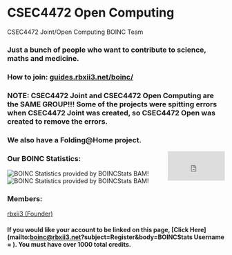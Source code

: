 # CSEC4472 Open Computing
CSEC4472 Joint/Open Computing BOINC Team

### Just a bunch of people who want to contribute to science, maths and medicine.

### How to join: [guides.rbxii3.net/boinc/](https://guides.rbxii3.net/boinc/)
### NOTE: CSEC4472 Joint and CSEC4472 Open Computing are the SAME GROUP!!! Some of the projects were spitting errors when CSEC4472 Joint was created, so CSEC4472 Open was created to remove the errors.

### We also have a Folding@Home project.
<iframe src="https://nacl.foldingathome.org/micro.html?team=234967&power=light"
  scrolling="no" frameBorder="0" width="132" height="68"
  style="float:right"></iframe>


### Our BOINC Statistics:

![BOINC Statistics provided by BOINCStats BAM!](https://boincstats.com/signature/-1/team/1338088446/sig.png) ![BOINC Statistics provided by BOINCStats BAM!](https://boincstats.com/signature/-1/team/1534675331/sig.png)

### Members:
[rbxii3 (Founder)](https://boincstats.com/signature/-1/user/40420131874/sig.png)

#### If you would like your account to be linked on this page, [Click Here](mailto:boinc@rbxii3.net?subject=Register&body=BOINCStats Username = ). You must have over 1000 total credits.
